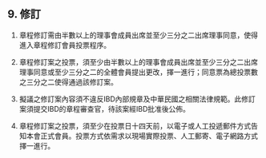 ## 9. 修訂

1. 章程修訂需由半數以上的理事會成員出席並至少三分之二出席理事同意，使得進入章程修訂會員投票程序。

2. 章程修訂案之投票，須至少由半數以上的理事會成員出席並至少三分之二出席理事同意或至少三分之二的全體會員提出更改，擇一進行；同意票為總投票數之三分之二使得通過該修訂案。

3. 擬議之修訂案內容須不違反IBD內部規章及中華民國之相關法律規範。此修訂案須提交IBD的章程審查官，待該案經IBD批准後公佈。

4. 章程修訂案之投票，須至少在投票日十四天前，以電子或人工投遞郵件方式告知本會正式會員。投票方式依需求以現場實際投票、人工郵寄、電子網路方式擇一進行。



